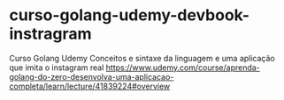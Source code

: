# curso-golang-udemy-devbook-instragram
Curso Golang Udemy Conceitos e sintaxe da linguagem e uma aplicação que imita o instagram real https://www.udemy.com/course/aprenda-golang-do-zero-desenvolva-uma-aplicacao-completa/learn/lecture/41839224#overview
